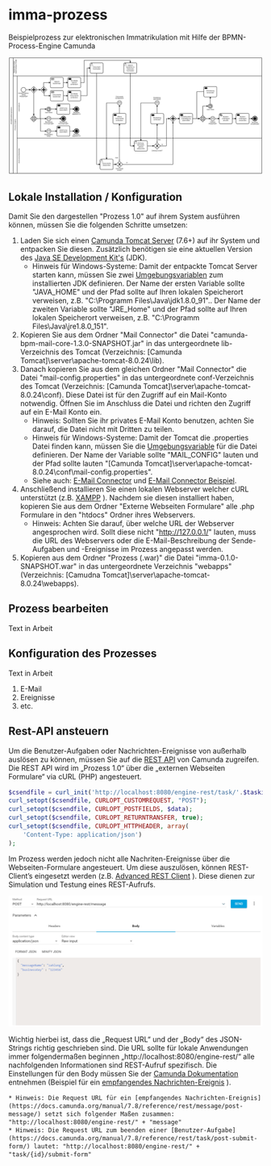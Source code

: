 # imma-prozess
Beispielprozess zur elektronischen Immatrikulation mit Hilfe der BPMN-Process-Engine Camunda

![Sample process](Abbildungen/ImmaProcessV2.png)

## Lokale Installation / Konfiguration

Damit Sie den dargestellen "Prozess 1.0" auf ihrem System ausführen können, müssen Sie die folgenden Schritte umsetzen:

1. Laden Sie sich einen [Camunda Tomcat Server](https://camunda.com/download/) (7.6+) auf ihr System und entpacken Sie diesen. Zusätzlich benötigen sie eine aktuellen Version des [Java SE Development Kit's](http://www.oracle.com/technetwork/java/javase/downloads/index.html) (JDK).
	* Hinweis für Windows-Systeme: Damit der entpackte Tomcat Server starten kann, müssen Sie zwei [Umgebungsvariablen](http://techmixx.de/windows-10-umgebungsvariablen-bearbeiten/) zum installierten JDK definieren. Der Name der ersten Variable sollte "JAVA_HOME" und der Pfad sollte auf Ihren lokalen Speicherort verweisen, z.B. "C:\Programm Files\Java\jdk1.8.0_91".. Der Name der zweiten Variable sollte "JRE_Home" und der Pfad sollte auf Ihren lokalen Speicherort verweisen, z.B. "C:\Programm Files\Java\jre1.8.0_151".
2. Kopieren Sie aus dem Ordner "Mail Connector" die Datei "camunda-bpm-mail-core-1.3.0-SNAPSHOT.jar" in das untergeordnete lib-Verzeichnis des Tomcat (Verzeichnis: [Camunda Tomcat]\server\apache-tomcat-8.0.24\lib).
3. Danach kopieren Sie aus dem gleichen Ordner "Mail Connector" die Datei "mail-config.properties" in das untergeordnete conf-Verzeichnis des Tomcat (Verzeichnis: [Camunda Tomcat]\server\apache-tomcat-8.0.24\conf). Diese Datei ist für den Zugriff auf ein Mail-Konto notwendig. Öffnen Sie im Anschluss die Datei und richten den Zugriff auf ein E-Mail Konto ein.
	* Hinweis: Sollten Sie ihr privates E-Mail Konto benutzen, achten Sie darauf, die Datei nicht mit Dritten zu teilen.
	* Hinweis für Windows-Systeme: Damit der Tomcat die .properties Datei finden kann, müssen Sie die [Umgebungsvariable](http://techmixx.de/windows-10-umgebungsvariablen-bearbeiten/) für die Datei definieren. Der Name der Variable sollte "MAIL_CONFIG" lauten und der Pfad sollte lauten "[Camunda Tomcat]\server\apache-tomcat-8.0.24\conf\mail-config.properties".
	* Siehe auch: [E-Mail Connector](https://github.com/camunda/camunda-bpm-mail) und [E-Mail Connector Beispiel](https://github.com/camunda/camunda-bpm-mail/tree/master/examples/pizza).
4. Anschließend installieren Sie einen lokalen Webserver welcher cURL unterstützt (z.B. [XAMPP](https://www.apachefriends.org/de/download.html) ). Nachdem sie diesen installiert haben, kopieren Sie aus dem Ordner "Externe Webseiten Formulare" alle .php Formulare in den "htdocs" Ordner ihres Webservers.
	* Hinweis: Achten Sie darauf, über welche URL der Webserver angesprochen wird. Sollt diese nicht "http://127.0.0.1/" lauten, muss die URL des Webservers oder die E-Mail-Beschreibung der Sende-Aufgaben und -Ereignisse im Prozess angepasst werden.
5. Kopieren aus dem Ordner "Prozess (.war)" die Datei "imma-0.1.0-SNAPSHOT.war" in das untergeordnete Verzeichnis "webapps" (Verzeichnis: [Camudna Tomcat]\server\apache-tomcat-8.0.24\webapps).

## Prozess bearbeiten

Text in Arbeit

## Konfiguration des Prozesses

Text in Arbeit

1. E-Mail
2. Ereignisse
3. etc.

## Rest-API ansteuern

Um die Benutzer-Aufgaben oder Nachrichten-Ereignisse von außerhalb auslösen zu können, müssen Sie auf die [REST API](https://docs.camunda.org/manual/latest/reference/rest/) von Camunda zugreifen. Die REST API wird im „Prozess 1.0“ über die „externen Webseiten Formulare“ via cURL (PHP) angesteuert. 
```php
$csendfile = curl_init('http://localhost:8080/engine-rest/task/'.$taskid.'/submit-form');                                                                      
curl_setopt($csendfile, CURLOPT_CUSTOMREQUEST, "POST");                                                                     
curl_setopt($csendfile, CURLOPT_POSTFIELDS, $data);                                                                  
curl_setopt($csendfile, CURLOPT_RETURNTRANSFER, true);                                                                      
curl_setopt($csendfile, CURLOPT_HTTPHEADER, array(                                                                          
    'Content-Type: application/json')                                                                       
);  
```
Im Prozess werden jedoch nicht alle Nachriten-Ereignisse über die Webseiten-Formulare angesteuert. Um diese auszulösen, können REST-Client’s eingesetzt werden (z.B. [Advanced REST Client](https://install.advancedrestclient.com/#/install) ). Diese dienen zur Simulation und Testung eines REST-Aufrufs.

![Sample RestClient](Abbildungen/RestClient.PNG)

Wichtig hierbei ist, dass die „Request URL“ und der „Body“ des JSON-Strings richtig geschrieben sind. Die URL sollte für lokale Anwendungen immer folgendermaßen beginnen „http://localhost:8080/engine-rest/“ alle nachfolgenden Informationen sind REST-Aufruf spezifisch. Die Einstellungen für den Body müssen Sie der [Camunda Dokumentation](https://docs.camunda.org/manual/latest/reference/rest/) entnehmen (Beispiel für ein [empfangendes Nachrichten-Ereignis](https://docs.camunda.org/manual/latest/reference/rest/message/post-message/) ).

	* Hinweis: Die Request URL für ein [empfangendes Nachrichten-Ereignis](https://docs.camunda.org/manual/7.8/reference/rest/message/post-message/) setzt sich folgender Maßen zusammen: "http://localhost:8080/engine-rest/" + "message"
	* Hinweis: Die Request URL zum beenden einer [Benutzer-Aufgabe](https://docs.camunda.org/manual/7.8/reference/rest/task/post-submit-form/) lautet: "http://localhost:8080/engine-rest/" + "task/{id}/submit-form"
	



